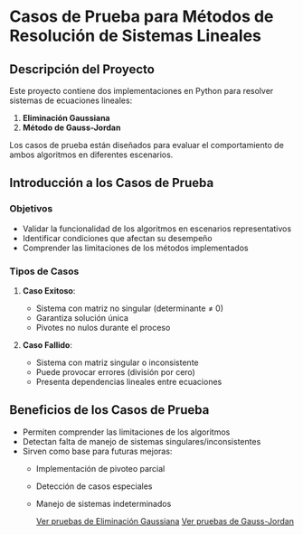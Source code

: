 # Casos de Prueba para Métodos de Resolución de Sistemas Lineales

## Descripción del Proyecto
Este proyecto contiene dos implementaciones en Python para resolver sistemas de ecuaciones lineales:
1. **Eliminación Gaussiana**
2. **Método de Gauss-Jordan**

Los casos de prueba están diseñados para evaluar el comportamiento de ambos algoritmos en diferentes escenarios.

## Introducción a los Casos de Prueba

### Objetivos
- Validar la funcionalidad de los algoritmos en escenarios representativos
- Identificar condiciones que afectan su desempeño
- Comprender las limitaciones de los métodos implementados

### Tipos de Casos
1. **Caso Exitoso**: 
   - Sistema con matriz no singular (determinante ≠ 0)
   - Garantiza solución única
   - Pivotes no nulos durante el proceso

2. **Caso Fallido**:
   - Sistema con matriz singular o inconsistente
   - Puede provocar errores (división por cero)
   - Presenta dependencias lineales entre ecuaciones

## Beneficios de los Casos de Prueba
- Permiten comprender las limitaciones de los algoritmos
- Detectan falta de manejo de sistemas singulares/inconsistentes
- Sirven como base para futuras mejoras:
  - Implementación de pivoteo parcial
  - Detección de casos especiales
  - Manejo de sistemas indeterminados
 
    [Ver pruebas de Eliminación Gaussiana](/T3_SistemaEcuaciones/Métodos_Directos/CasosPrueba/PruebaEliminacionGaussiana.md)
   [Ver pruebas de Gauss-Jordan](/T3_SistemaEcuaciones/Métodos_Directos/CasosPrueba/PruebaGauss-Jordam.md)

